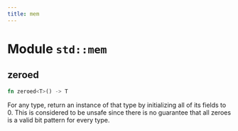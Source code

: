 ```yaml
---
title: mem
---
```


# Module `std::mem`

## zeroed

```rust
fn zeroed<T>() -> T
```

For any type, return an instance of that type by initializing
all of its fields to 0. This is considered to be unsafe since there
is no guarantee that all zeroes is a valid bit pattern for every type.

